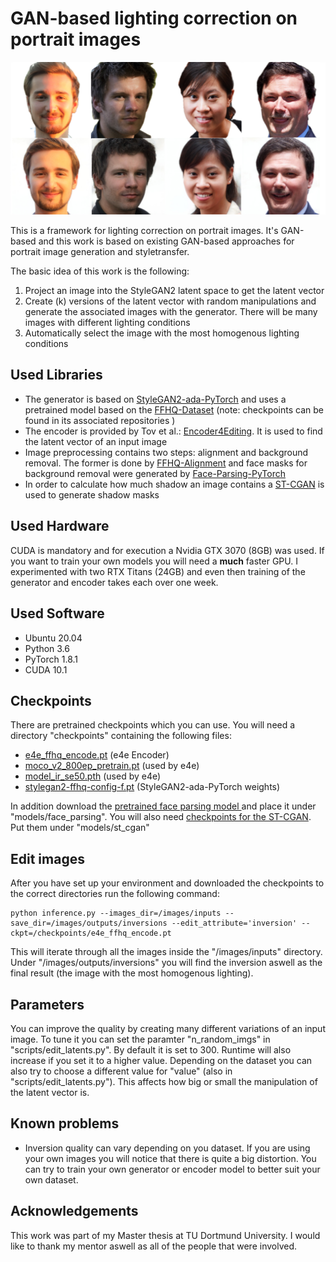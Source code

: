 # GAN-based lighting correction on portrait images
![](images/readme_image.png)

This is a framework for lighting correction on portrait images. It's GAN-based and this work is based on existing 
GAN-based approaches for portrait image generation and styletransfer.

The basic idea of this work is the following:
1. Project an image into the StyleGAN2 latent space to get the latent vector
2. Create (k) versions of the latent vector with random manipulations and generate the associated images 
   with the generator. There will be many images with different lighting conditions
3. Automatically select the image with the most homogenous lighting conditions

## Used Libraries ##
* The generator is based on [StyleGAN2-ada-PyTorch](https://github.com/NVlabs/stylegan2-ada-pytorch "StyleGAN2") 
and uses a pretrained model based on the [FFHQ-Dataset](https://github.com/NVlabs/ffhq-dataset "FFHQ-Dataset") 
(note: checkpoints can be found in its associated repositories )
* The encoder is provided by Tov et al.: [Encoder4Editing](https://github.com/omertov/encoder4editing "e4e"). It is used to find 
  the latent vector of an input image
* Image preprocessing contains two steps: alignment and background removal. The former is done by [FFHQ-Alignment](https://github.com/happy-jihye/FFHQ-Alignment "FFHQ-Alignment") and face masks for background removal were 
  generated by [Face-Parsing-PyTorch](https://github.com/zllrunning/face-parsing.PyTorch "Face-Parsing-PyTorch")
* In order to calculate how much shadow an image contains a [ST-CGAN](https://github.com/IsHYuhi/ST-CGAN_Stacked_Conditional_Generative_Adversarial_Networks "ST-CGAN") is used to generate shadow masks

## Used Hardware ##
CUDA is mandatory and for execution a Nvidia GTX 3070 (8GB) was used. If you want to train your own models you will 
need a **much** faster GPU. I experimented with two RTX Titans (24GB) and even then training of the generator and 
encoder takes each over one week.

## Used Software ##
* Ubuntu 20.04
* Python 3.6
* PyTorch 1.8.1
* CUDA 10.1

## Checkpoints ##
There are pretrained checkpoints which you can use. You will need a directory "checkpoints" containing the following 
files:
* [e4e_ffhq_encode.pt](https://drive.google.com/file/d/19y6pxOiJWB0NoG3fAZO9Eab66zkN9XIL/view "e4e") (e4e Encoder)
* [moco_v2_800ep_pretrain.pt](https://drive.google.com/file/d/18rLcNGdteX5LwT7sv_F7HWr12HpVEzVe/view "Moco V2") 
  (used by e4e)
* [model_ir_se50.pth](https://drive.google.com/file/d/1KW7bjndL3QG3sxBbZxreGHigcCCpsDgn/view "IR-SE50") (used by e4e)
* [stylegan2-ffhq-config-f.pt](https://drive.google.com/file/d/1EM87UquaoQmk17Q8d5kYIAHqu0dkYqdT/view "StyleGAN2") 
  (StyleGAN2-ada-PyTorch weights)

In addition download the [pretrained face parsing model ](https://drive.google.com/file/d/154JgKpzCPW82qINcVieuPH3fZ2e0P812/view "face_parsing") and place it under "models/face_parsing".
You will also need [checkpoints for the ST-CGAN](https://drive.google.com/file/d/1GXx7fCgLqV-zWwR7YX7vBvFJI2Jg2dc9/view "ST-CGAN"). Put them under "models/st_cgan"

## Edit images ##
After you have set up your environment and downloaded the checkpoints to the correct directories run the following 
command:

```
python inference.py --images_dir=/images/inputs --save_dir=/images/outputs/inversions --edit_attribute='inversion' --ckpt=/checkpoints/e4e_ffhq_encode.pt
```

This will iterate through all the images inside the "/images/inputs" directory. Under "/images/outputs/inversions" you 
will find the inversion aswell as the final result (the image with the most homogenous lighting).

## Parameters ##
You can improve the quality by creating many different variations of an input image. To tune it you can set the 
paramter "n_random_imgs" in "scripts/edit_latents.py". By default it is set to 300. Runtime will also increase if 
you set it to a higher value. Depending on the dataset you can also try to choose a different value for "value" 
(also in "scripts/edit_latents.py"). This affects how big or small the manipulation of the latent vector is.

## Known problems ##
* Inversion quality can vary depending on you dataset. If you are using your own images you will notice that there 
  is quite a big distortion. You can try to train your own generator or encoder model to better suit your own dataset.

## Acknowledgements ##
This work was part of my Master thesis at TU Dortmund University. I would like to thank my mentor aswell as all of 
the people that were involved.
